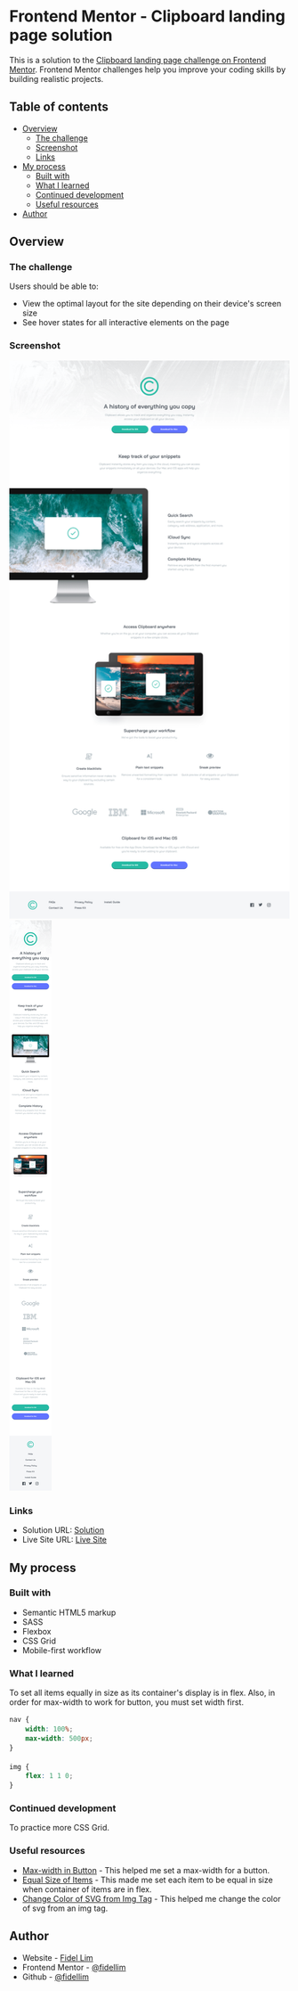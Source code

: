 # Frontend Mentor - Clipboard landing page solution

This is a solution to the [Clipboard landing page challenge on Frontend Mentor](https://www.frontendmentor.io/challenges/clipboard-landing-page-5cc9bccd6c4c91111378ecb9). Frontend Mentor challenges help you improve your coding skills by building realistic projects.

## Table of contents

- [Overview](#overview)
  - [The challenge](#the-challenge)
  - [Screenshot](#screenshot)
  - [Links](#links)
- [My process](#my-process)
  - [Built with](#built-with)
  - [What I learned](#what-i-learned)
  - [Continued development](#continued-development)
  - [Useful resources](#useful-resources)
- [Author](#author)

## Overview

### The challenge

Users should be able to:

- View the optimal layout for the site depending on their device's screen size
- See hover states for all interactive elements on the page

### Screenshot

![](./images/Solution%20PC.png)
![](./images/Solution%20Mobile.png)

### Links

- Solution URL: [Solution](https://github.com/fidellim/Clipboard-Landing-Page)
- Live Site URL: [Live Site](https://hungry-chandrasekhar-e8da03.netlify.app/)

## My process

### Built with

- Semantic HTML5 markup
- SASS
- Flexbox
- CSS Grid
- Mobile-first workflow

### What I learned

To set all items equally in size as its container's display is in flex. Also, in order for max-width to work for button, you must set width first.

```css
nav {
	width: 100%;
	max-width: 500px;
}

img {
	flex: 1 1 0;
}
```

### Continued development

To practice more CSS Grid.

### Useful resources

- [Max-width in Button](https://stackoverflow.com/questions/14938428/why-would-max-width-not-work-on-this) - This helped me set a max-width for a button.
- [Equal Size of Items](https://stackoverflow.com/questions/29503227/how-to-make-flexbox-items-the-same-size) - This made me set each item to be equal in size when container of items are in flex.
- [Change Color of SVG from Img Tag](https://stackoverflow.com/questions/24933430/img-src-svg-changing-the-styles-with-css) - This helped me change the color of svg from an img tag.

## Author

- Website - [Fidel Lim](https://fidellim-portfolio.netlify.app/)
- Frontend Mentor - [@fidellim](https://www.frontendmentor.io/profile/fidellim)
- Github - [@fidellim](https://github.com/fidellim)
